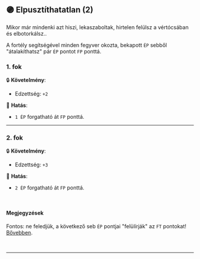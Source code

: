 ## 🟣 Elpusztíthatatlan (2)

Mikor már mindenki azt hiszi, lekaszaboltak, hirtelen felülsz a vértócsában és elbotorkálsz..

A fortély segítségével minden fegyver okozta, bekapott `ÉP` sebből "átalakíthatsz" pár `ÉP` pontot `FP` ponttá.


### 1. fok

🔒 **Követelmény**:

- Edzettség: `+2`


🌟 **Hatás**:

- `1 ÉP` forgatható át `FP` ponttá.

---
### 2. fok

🔒 **Követelmény**:

- Edzettség: `+3`

🌟 **Hatás**:

- `2 ÉP` forgatható át `FP` ponttá.

<br />

#### Megjegyzések

Fontos: ne feledjük, a következő seb `ÉP` pontjai "felülírják" az `FT` pontokat! [Bővebben](../061_02_faradsag_pont.md#val%C3%B3s-%C3%A9p-seb-elszenved%C3%A9se-fp-ut%C3%A1n).

<br />

---
